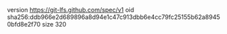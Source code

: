 version https://git-lfs.github.com/spec/v1
oid sha256:ddb966e2d689896a8d94e1c47c913dbb6e4cc79fc25155b62a89450bfd8e2f70
size 320
